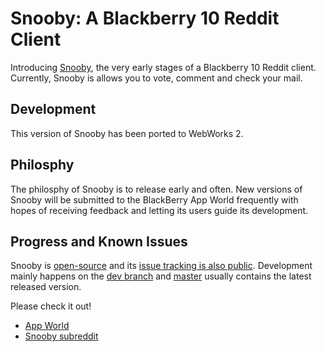 Snooby: A Blackberry 10 Reddit Client
=====================================

Introducing [Snooby](http://appworld.blackberry.com/webstore/content/23060906/), the very early 
stages of a Blackberry 10 Reddit client. Currently, Snooby is allows you to vote, comment and
check your mail.

## Development
This version of Snooby has been ported to WebWorks 2.

## Philosphy
The philosphy of Snooby is to release early and often. New versions of Snooby will be submitted 
to the BlackBerry App World frequently with hopes of receiving feedback and letting its users
guide its development.

## Progress and Known Issues
Snooby is [open-source](http://github.com/achan/snooby) and its 
[issue tracking is also public](https://github.com/achan/snooby/issues?state=open). Development 
mainly happens on the [dev branch](https://github.com/achan/snooby/tree/dev) and 
[master](https://github.com/achan/snooby/tree/master) usually contains the latest released 
version.

Please check it out!

- [App World](http://appworld.blackberry.com/webstore/content/23060906/)
- [Snooby subreddit](http://reddit.com/r/snoobyapp)
